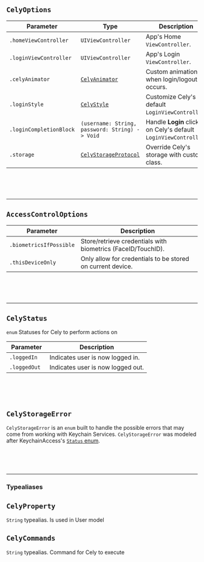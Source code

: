 
## `CelyOptions`

| Parameter                | Type                                                         | Description                                                     |
| ------------------------ | ------------------------------------------------------------ | --------------------------------------------------------------- |
| `.homeViewController `   | `UIViewController`                                           | App's Home `ViewController`.                                    |
| `.loginViewController `  | `UIViewController`                                           | App's Login `ViewController`.                                   |
| `.celyAnimator`          | [`CelyAnimator`](/api/protocols/#celyanimator)               | Custom animation when login/logout occurs.                      |
| `.loginStyle`            | [`CelyStyle`](/api/protocols/#celystyle)                     | Customize Cely's default `LoginViewController`.                 |
| `.loginCompletionBlock ` | `(username: String, password: String) -> Void`               | Handle **Login** click on Cely's default `LoginViewController`. |
| `.storage `              | [`CelyStorageProtocol`](/api/protocols/#celystorageprotocol) | Override Cely's storage with custom class.                      |


<br>
<br>
<br>

---

## `AccessControlOptions`

| Parameter               | Description                                                  |
| ----------------------- | ------------------------------------------------------------ |
| `.biometricsIfPossible` | Store/retrieve credentials with biometrics (FaceID/TouchID). |
| `.thisDeviceOnly`       | Only allow for credentials to be stored on current device.   |


<br>
<br>
<br>

---

## `CelyStatus`

`enum` Statuses for Cely to perform actions on


| Parameter     | Description                       |
| ------------- | --------------------------------- |
| `.loggedIn `  | Indicates user is now logged in.  |
| `.loggedOut ` | Indicates user is now logged out. |



<br>
<br>
<br>


## `CelyStorageError`

`CelyStorageError` is an `enum` built to handle the possible errors that may come from working with Keychain Services. `CelyStorageError` was modeled after KeychainAccess's [`Status` enum](https://github.com/kishikawakatsumi/KeychainAccess/blob/3a9c83cf8b8cfaecd1097916fae803e1b1d6447f/Lib/KeychainAccess/Keychain.swift#L1695).


<br>
<br>
<br>

---

### Typealiases


## `CelyProperty `


`String` typealias. Is used in User model


## `CelyCommands `


`String` typealias. Command for Cely to execute
